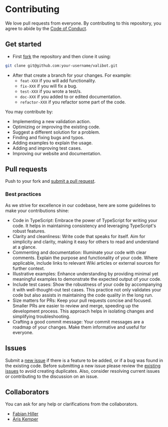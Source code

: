 # Contributing

We love pull requests from everyone. By contributing to this repository, you
agree to abide by the [Code of Conduct](CODE_OF_CONDUCT.md).

## Get started

- First [fork][fork] the repository and then clone it using:

```bash
git clone git@github.com:your-username/valibot.git
```

- After that create a branch for your changes. For example:
  - `feat-XXX` if you will add functionality.
  - `fix-XXX` if you will fix a bug.
  - `test-XXX` if you wrote a test/s.
  - `doc-XXX` if you added to or edited documentation.
  - `refactor-XXX` if you refactor some part of the code.

You may contribute by:

- Implementing a new validation action.
- Optimizing or improving the existing code.
- Suggest a different solution for a problem.
- Finding and fixing bugs and typos.
- Adding examples to explain the usage.
- Adding and improving test cases.
- Improving our website and documentation.

## Pull requests

Push to your fork and [submit a pull request][pr].

### Best practices

As we strive for excellence in our codebase, here are some guidelines to make your contributions shine:

- Code in TypeScript: Embrace the power of TypeScript for writing your code. It helps in maintaining consistency and leveraging TypeScript's robust features.
- Clarity and cleanliness: Write code that speaks for itself. Aim for simplicity and clarity, making it easy for others to read and understand at a glance.
- Commenting and documentation: Illuminate your code with clear comments. Explain the purpose and functionality of your code. Where applicable, include links to relevant Wiki articles or external sources for further context.
- Illustrative examples: Enhance understanding by providing minimal yet meaningful examples to demonstrate the expected output of your code.
- Include test cases: Show the robustness of your code by accompanying it with well-thought-out test cases. This practice not only validates your code but also assists in maintaining the code quality in the long run.
- Size matters for PRs: Keep your pull requests concise and focused. Smaller PRs are easier to review and merge, speeding up the development process. This approach helps in isolating changes and simplifying troubleshooting.
- Crafting a good commit message: Your commit messages are a roadmap of your changes. Make them informative and useful for everyone.

## Issues

Submit a [new issue][newissue] if there is a feature to be added, or if a bug was found in the existing code. Before submitting a new issue please review the [existing issues][issues] to avoid creating duplicates. Also, consider resolving current issues or contributing to the discussion on an issue.

## Collaborators

You can ask for any help or clarifications from the collaborators.

- [Fabian Hiller](https://github.com/fabian-hiller)
- [Aris Kemper](https://github.com/ariskemper)

[fork]: https://help.github.com/articles/fork-a-repo/
[pr]: https://github.com/fabian-hiller/valibot/compare
[newissue]: https://github.com/fabian-hiller/valibot/issues/new
[issues]: https://github.com/fabian-hiller/valibot/issues
